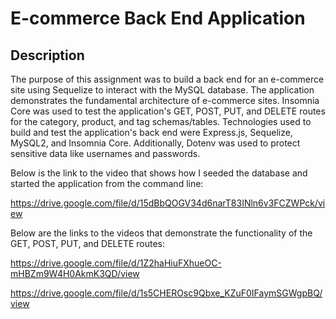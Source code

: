 # E-commerce Back End Application

## Description

The purpose of this assignment was to build a back end for an e-commerce site using Sequelize to interact with the MySQL database.
The application demonstrates the fundamental architecture of e-commerce sites. 
Insomnia Core was used to test the application's GET, POST, PUT, and DELETE routes for the category, product, and tag schemas/tables.
Technologies used to build and test the application's back end were Express.js, Sequelize, MySQL2, and Insomnia Core. Additionally, Dotenv was used to protect sensitive data like usernames and passwords. 

Below is the link to the video that shows how I seeded the database and started the application from the command line:

https://drive.google.com/file/d/15dBbQOGV34d6narT83INln6v3FCZWPck/view

Below are the links to the videos that demonstrate the functionality of the GET, POST, PUT, and DELETE routes:

https://drive.google.com/file/d/1Z2haHiuFXhueOC-mHBZm9W4H0AkmK3QD/view

https://drive.google.com/file/d/1s5CHEROsc9Qbxe_KZuF0IFaymSGWgpBQ/view

